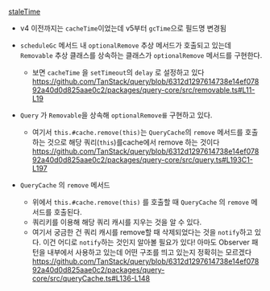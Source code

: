 [staleTime](staleTime.md)

- v4 이전까지는 `cacheTime`이었는데 v5부터 `gcTime`으로 필드명 변경됨

- `scheduleGc` 메서드 내 `optionalRemove` 추상 메서드가 호출되고 있는데 `Removable` 추상 클래스를 상속하는 클래스가 `optionalRemove` 메서드를 구현한다.
	- 보면 `cacheTime` 을 `setTimeout`의 `delay` 로 설정하고 있다
https://github.com/TanStack/query/blob/6312d1297614738e14ef07892a40d0d825aae0c2/packages/query-core/src/removable.ts#L11-L19

- `Query` 가 `Removable`을 상속해 `optionalRemove를` 구현하고 있다.
	- 여기서 `this.#cache.remove(this)`는 `QueryCache`의 `remove` 메서드를 호출하는 것으로 해당 쿼리(`this`)를cache에서 remove 하는 것이다
https://github.com/TanStack/query/blob/6312d1297614738e14ef07892a40d0d825aae0c2/packages/query-core/src/query.ts#L193C1-L197

- `QueryCache` 의 `remove` 메서드
	- 위에서 `this.#cache.remove(this)` 를 호출할 때 `QueryCache` 의 `remove` 메서드를 호출된다.
	- 쿼리키를 이용해 해당 쿼리 캐시를 지우는 것을 알 수 있다.
	- 여기서 궁금한 건 쿼리 캐시를 remove할 때 삭제되었다는 것을 `notify`하고 있다. 이건 어디로 `notify`하는 것인지 알아볼 필요가 있다! 아마도 Observer 패턴을 내부에서 사용하고 있는데 어떤 구조를 띄고 있는지 정확히는 모르겠다
https://github.com/TanStack/query/blob/6312d1297614738e14ef07892a40d0d825aae0c2/packages/query-core/src/queryCache.ts#L136-L148